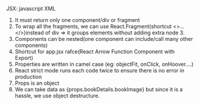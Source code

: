 JSX: javascript XML

1. It must return only one component/div or fragment
2. To wrap all the fragments, we can use React.Fragment(shortcut <>...</>)instead of div => it groups elements without adding extra node 3.
3. Components can be nested(one component can include/call many other components)
4. Shortcut for app.jsx rafce(React Arrow Function Component with Export)
5. Properties are written in camel case (eg: objectFit, onClick, onHoover....)
6. React strict mode runs each code twice to ensure there is no error in production
7. Props is an object
8. We can take data as {props.bookDetails.bookImage} but since it is a hassle, we use object destructure.
